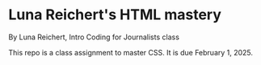 # Luna Reichert's HTML mastery

By Luna Reichert, Intro Coding for Journalists class

This repo is a class assignment to master CSS. It is due February 1, 2025.
